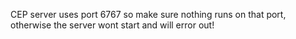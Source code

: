CEP server uses port 6767 so make sure nothing runs on that port, otherwise the server wont start and will error out!
